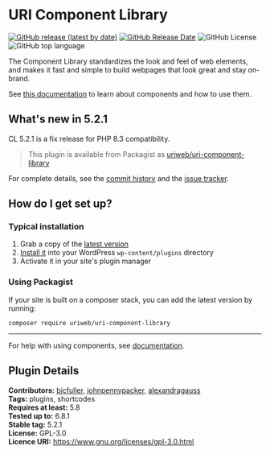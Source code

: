 # URI Component Library

[![GitHub release (latest by date)](https://img.shields.io/github/v/release/uriweb/uri-component-library)](https://github.com/uriweb/uri-component-library/releases/latest)
[![GitHub Release Date](https://img.shields.io/github/release-date/uriweb/uri-component-library)](https://github.com/uriweb/uri-component-library/releases/latest)
![GitHub License](https://img.shields.io/github/license/uriweb/uri-component-library)
![GitHub top language](https://img.shields.io/github/languages/top/uriweb/uri-component-library?color=violet&branch=master)

The Component Library standardizes the look and feel of web elements, and makes it fast and simple to build webpages that look great and stay on-brand.

See [this documentation](https://www.uri.edu/wordpress/components/) to learn about components and how to use them.

## What's new in 5.2.1 

CL 5.2.1 is a fix release for PHP 8.3 compatibility. 

> This plugin is available from Packagist as [uriweb/uri-component-library](https://packagist.org/packages/uriweb/uri-component-library)

For complete details, see the [commit history](https://github.com/uriweb/uri-component-library/pull/231/commits) and the [issue tracker](https://github.com/uriweb/uri-component-library/issues).

## How do I get set up?

### Typical installation

1. Grab a copy of the [latest version](https://github.com/uriweb/uri-component-library/releases/latest)
2. [Install it](https://wordpress.org/support/article/managing-plugins/#installing-plugins) into your WordPress `wp-content/plugins` directory
3. Activate it in your site's plugin manager

### Using Packagist
If your site is built on a composer stack, you can add the latest version by running:
```shell
composer require uriweb/uri-component-library
```

---

For help with using components, see [documentation](https://www.uri.edu/wordpress/components/).

## Plugin Details

__Contributors:__ [bjcfuller](https://github.com/bjcfuller), [johnpennypacker](https://github.com/johnpennypacker), [alexandragauss](https://github.com/alexandragauss)  
__Tags:__ plugins, shortcodes  
__Requires at least:__ 5.8  
__Tested up to:__ 6.8.1  
__Stable tag:__ 5.2.1  
__License:__ GPL-3.0  
__Licence URI:__ https://www.gnu.org/licenses/gpl-3.0.html
